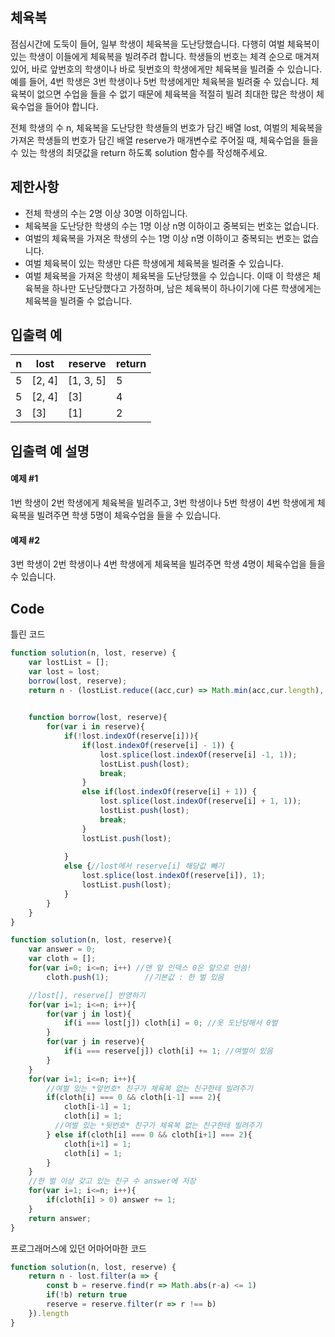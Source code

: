 ## 체육복
점심시간에 도둑이 들어, 일부 학생이 체육복을 도난당했습니다. 다행히 여벌 체육복이 있는 학생이 이들에게 체육복을 빌려주려 합니다. 학생들의 번호는 체격 순으로 매겨져 있어, 바로 앞번호의 학생이나 바로 뒷번호의 학생에게만 체육복을 빌려줄 수 있습니다. 예를 들어, 4번 학생은 3번 학생이나 5번 학생에게만 체육복을 빌려줄 수 있습니다. 체육복이 없으면 수업을 들을 수 없기 때문에 체육복을 적절히 빌려 최대한 많은 학생이 체육수업을 들어야 합니다.    
   
전체 학생의 수 n, 체육복을 도난당한 학생들의 번호가 담긴 배열 lost, 여벌의 체육복을 가져온 학생들의 번호가 담긴 배열 reserve가 매개변수로 주어질 때, 체육수업을 들을 수 있는 학생의 최댓값을 return 하도록 solution 함수를 작성해주세요.    
     
## 제한사항
* 전체 학생의 수는 2명 이상 30명 이하입니다.    
* 체육복을 도난당한 학생의 수는 1명 이상 n명 이하이고 중복되는 번호는 없습니다.    
* 여벌의 체육복을 가져온 학생의 수는 1명 이상 n명 이하이고 중복되는 번호는 없습니다.    
* 여벌 체육복이 있는 학생만 다른 학생에게 체육복을 빌려줄 수 있습니다.    
* 여벌 체육복을 가져온 학생이 체육복을 도난당했을 수 있습니다. 이때 이 학생은 체육복을 하나만 도난당했다고 가정하며, 남은 체육복이 하나이기에 다른 학생에게는 체육복을 빌려줄 수 없습니다.    
## 입출력 예
|n|lost|reserve|return|
|---|---|---|---|
|5|[2, 4]|[1, 3, 5]|5|
|5|[2, 4]|[3]|4|
|3|[3]|[1]|2|
## 입출력 예 설명
#### 예제 #1
1번 학생이 2번 학생에게 체육복을 빌려주고, 3번 학생이나 5번 학생이 4번 학생에게 체육복을 빌려주면 학생 5명이 체육수업을 들을 수 있습니다.    

#### 예제 #2
3번 학생이 2번 학생이나 4번 학생에게 체육복을 빌려주면 학생 4명이 체육수업을 들을 수 있습니다.    

## Code
틀린 코드
```javascript
function solution(n, lost, reserve) {
    var lostList = [];
    var lost = lost;
    borrow(lost, reserve);
    return n - (lostList.reduce((acc,cur) => Math.min(acc,cur.length), 30));

    
    function borrow(lost, reserve){   
        for(var i in reserve){
            if(!lost.indexOf(reserve[i])){
                if(lost.indexOf(reserve[i] - 1)) {
                    lost.splice(lost.indexOf(reserve[i] -1, 1));
                    lostList.push(lost);
                    break;
                }
                else if(lost.indexOf(reserve[i] + 1)) {
                    lost.splice(lost.indexOf(reserve[i] + 1, 1));
                    lostList.push(lost);
                    break;
                }
                lostList.push(lost);
                
            }
            else {//lost에서 reserve[i] 해당값 빼기
                lost.splice(lost.indexOf(reserve[i]), 1);
                lostList.push(lost);
            }
        }
    }
}
```
```javascript
function solution(n, lost, reserve){
    var answer = 0;
    var cloth = [];
    for(var i=0; i<=n; i++) //맨 앞 인덱스 0은 앞으로 안씀! 
        cloth.push(1);        //기본값 : 한 벌 있음

    //lost[], reserve[] 반영하기
    for(var i=1; i<=n; i++){
        for(var j in lost){
            if(i === lost[j]) cloth[i] = 0; //옷 도난당해서 0벌
        }
        for(var j in reserve){
            if(i === reserve[j]) cloth[i] += 1; //여벌이 있음
        }
    }
    for(var i=1; i<=n; i++){
        //여벌 있는 *앞번호* 친구가 체육복 없는 친구한테 빌려주기 
        if(cloth[i] === 0 && cloth[i-1] === 2){
            cloth[i-1] = 1;
            cloth[i] = 1;
          //여벌 있는 *뒷번호* 친구가 체육복 없는 친구한테 빌려주기
        } else if(cloth[i] === 0 && cloth[i+1] === 2){
            cloth[i+1] = 1;
            cloth[i] = 1;
        }
    }
    //한 벌 이상 갖고 있는 친구 수 answer에 저장
    for(var i=1; i<=n; i++){
        if(cloth[i] > 0) answer += 1;
    }
    return answer;
}
```
프로그래머스에 있던 어마어마한 코드
```javascript
function solution(n, lost, reserve) {      
    return n - lost.filter(a => {
        const b = reserve.find(r => Math.abs(r-a) <= 1)
        if(!b) return true
        reserve = reserve.filter(r => r !== b)
    }).length
}
```
